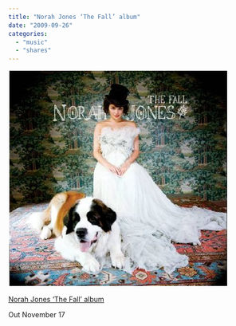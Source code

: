 ```yaml
---
title: "Norah Jones ‘The Fall’ album"
date: "2009-09-26"
categories: 
  - "music"
  - "shares"
---
```


![norah jones the fall](images/tumblr_kqlm3mTMgT1qz4vrlo1_500.jpg)

[Norah Jones ‘The Fall’ album](http://bandweblogs.com/blog/2009/09/10/norah-jones-the-fall-album-track-list-cover-artwork-by-autumn-de-wilde/)

Out November 17

